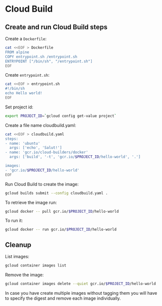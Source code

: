 # Cloud Build
Create and run Cloud Build steps
---
Create a `Dockerfile`:
```bash
cat <<EOF > Dockerfile 
FROM alpine 
COPY entrypoint.sh /entrypoint.sh
ENTRYPOINT ["/bin/sh", "/entrypoint.sh"]
EOF
```

Create `entrypoint.sh`:
```bash
cat <<EOF > entrypoint.sh
#!/bin/sh
echo Hello world! 
EOF
```

Set project id:
```bash
export PROJECT_ID=`gcloud config get-value project`
```

Create a file name cloudbuild.yaml:
```bash
cat <<EOF > cloudbuild.yaml
steps:
- name: 'ubuntu'
  args: ['echo', 'Salut!']
- name: 'gcr.io/cloud-builders/docker'
  args: ['build', '-t', 'gcr.io/$PROJECT_ID/hello-world', '.']

images:
- 'gcr.io/$PROJECT_ID/hello-world'
EOF
```

Run Cloud Build to create the image:
```bash
gcloud builds submit --config cloudbuild.yaml .
```

To retrieve the image run:
```bash
gcloud docker -- pull gcr.io/$PROJECT_ID/hello-world
```

To run it:
```bash
gcloud docker -- run gcr.io/$PROJECT_ID/hello-world
```

Cleanup
---
List images:
```bash
gcloud container images list
```

Remove the image:
```bash
gcloud container images delete --quiet gcr.io/$PROJECT_ID/hello-world
``` 
In case you have create multiple images without tagging them you will have to specify the digest and remove each image individually.